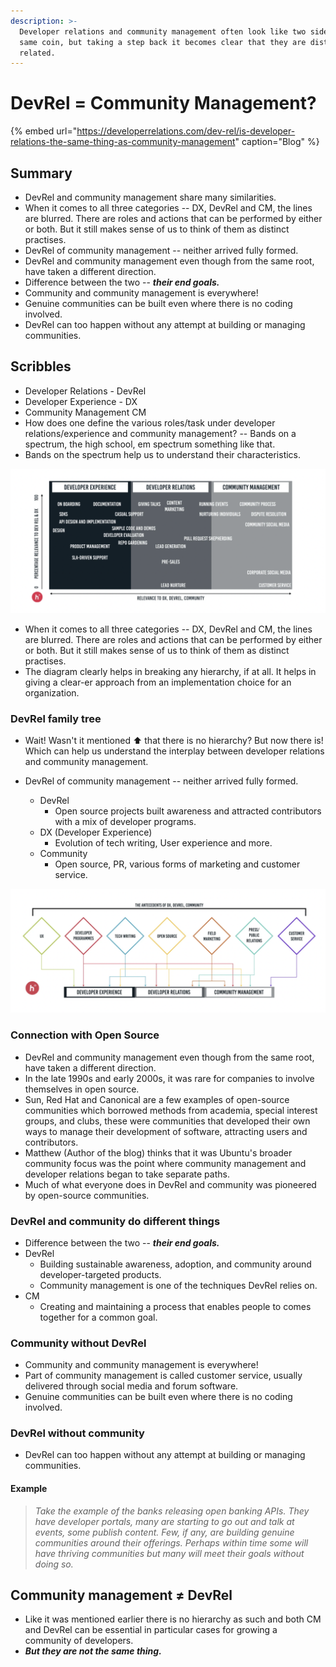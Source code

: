 ```yaml
---
description: >-
  Developer relations and community management often look like two sides of the
  same coin, but taking a step back it becomes clear that they are distinct yet
  related.
---
```


# DevRel = Community Management?

{% embed url="https://developerrelations.com/dev-rel/is-developer-relations-the-same-thing-as-community-management" caption="Blog" %}

## Summary

* DevRel and community management share many similarities.
* When it comes to all three categories -- DX, DevRel and CM, the lines are blurred. There are roles and actions that can be performed by either or both. But it still makes sense of us to think of them as distinct practises.
* DevRel of community management -- neither arrived fully formed. 
* DevRel and community management even though from the same root, have taken a different direction. 
* Difference between the two -- _**their end goals.**_
* Community and community management is everywhere!
* Genuine communities can be built even where there is no coding involved.
* DevRel can too happen without any attempt at building or managing communities. 

## Scribbles

* Developer Relations - DevRel
* Developer Experience - DX
* Community Management  CM
* How does one define the various roles/task under developer relations/experience and community management? -- Bands on a spectrum, the high school, em spectrum something like that. 
* Bands on the spectrum help us to understand their characteristics. 

![](../.gitbook/assets/image%20%2811%29.png)

* When it comes to all three categories -- DX, DevRel and CM, the lines are blurred. There are roles and actions that can be performed by either or both. But it still makes sense of us to think of them as distinct practises.
* The diagram clearly helps in breaking any hierarchy, if at all. It helps in giving a clear-er approach from an implementation choice for an organization. 



### DevRel family tree

* Wait! Wasn't it mentioned ⬆️ that there is no hierarchy? But now there is! Which can help us understand the interplay between developer relations and community management. 
* DevRel of community management -- neither arrived fully formed. 

  * DevRel
    * Open source projects built awareness and attracted contributors with a mix of developer programs. 
  * DX \(Developer Experience\) 
    * Evolution of tech writing, User experience and more. 
  * Community 
    * Open source, PR, various forms of marketing and customer service. 

![](../.gitbook/assets/image%20%2815%29.png)



### Connection with Open Source

* DevRel and community management even though from the same root, have taken a different direction. 
* In the late 1990s and early 2000s, it was rare for companies to involve themselves in open source. 
* Sun, Red Hat and Canonical are a few examples of open-source communities which borrowed methods from academia, special interest groups, and clubs, these were communities that developed their own ways to manage their development of software, attracting users and contributors.
* Matthew \(Author of the blog\) thinks that it was Ubuntu's broader community focus was the point where community management and developer relations began to take separate paths. 
* Much of what everyone does in DevRel and community was pioneered by open-source communities. 



### DevRel and community do different things

* Difference between the two -- _**their end goals.**_
* DevRel 
  * Building sustainable awareness, adoption, and community around developer-targeted products. 
  * Community management is one of the techniques DevRel relies on. 
* CM
  * Creating and maintaining a process that enables people to comes together for a common goal. 

### Community without DevRel

* Community and community management is everywhere! 
* Part of community management is called customer service, usually delivered through social media and forum software. 
* Genuine communities can be built even where there is no coding involved.

### DevRel without community

* DevRel can too happen without any attempt at building or managing communities. 

#### Example 

> _Take the example of the banks releasing open banking APIs. They have developer portals, many are starting to go out and talk at events, some publish content. Few, if any, are building genuine communities around their offerings. Perhaps within time some will have thriving communities but many will meet their goals without doing so._

## Community management ≠ DevRel

* Like it was mentioned earlier there is no hierarchy as such and both CM and DevRel can be essential in particular cases for growing a community of developers.
* _**But they are not the same thing.**_



